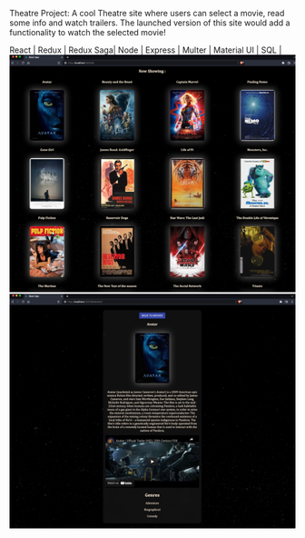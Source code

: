 Theatre Project: A cool Theatre site where users can select a movie, read some info and watch trailers. The launched version of this site would add a functionality to watch the selected movie! 

React | Redux | Redux Saga| Node | Express | Multer | Material UI | SQL |
![sample](public/images/SS2.png)
![sample](public/images/SS1.png)
